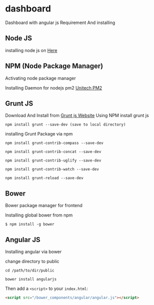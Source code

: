 # dashboard

Dashboard with angular js
Requirement And installing
## Node JS
installing node js on [Here](https://github.com/nodejs/node-v0.x-archive/wiki/Installing-Node.js-via-package-manager?utm_source=%5Bdeliciuos%5D&utm_medium=twitter)

## NPM (Node Package Manager)

Activating node package manager

Installing Daemon for nodejs pm2 [Unitech PM2](https://github.com/Unitech/pm2) 


## Grunt JS 
Download And Install from [Grunt js Website](http://gruntjs.com/)
Using NPM install grunt js

```shell
npm install grunt --save-dev (save to local directory)
```
installing Grunt Package via npm 
```shell
npm install grunt-contrib-compass --save-dev

npm install grunt-contrib-concat --save-dev

npm install grunt-contrib-uglify --save-dev

npm install grunt-contrib-watch --save-dev

npm install grunt-reload --save-dev

```

## Bower
Bower package manager for frontend 

Installing global bower from npm

```shell
$ npm install -g bower
```

## Angular JS
Installing angular via bower

change directory to public
```shell
cd /path/to/dir/public

bower install angularjs
```
Then add a `<script>` to your `index.html`:

```html
<script src="/bower_components/angular/angular.js"></script>
```

